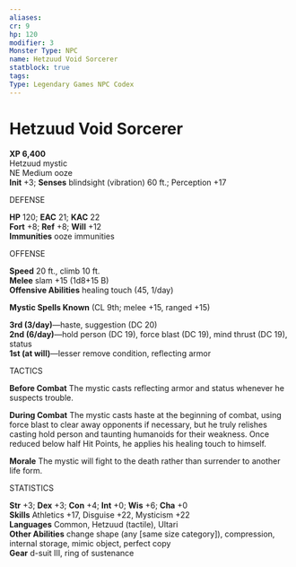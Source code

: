 ```yaml
---
aliases: 
cr: 9
hp: 120
modifier: 3
Monster Type: NPC
name: Hetzuud Void Sorcerer
statblock: true
tags: 
Type: Legendary Games NPC Codex
---
```


# Hetzuud Void Sorcerer

**XP 6,400**  
Hetzuud mystic  
NE Medium ooze  
**Init** +3; **Senses** blindsight (vibration) 60 ft.; Perception +17

DEFENSE

**HP** 120; **EAC** 21; **KAC** 22  
**Fort** +8; **Ref** +8; **Will** +12  
**Immunities** ooze immunities

OFFENSE

**Speed** 20 ft., climb 10 ft.  
**Melee** slam +15 (1d8+15 B)  
**Offensive Abilities** healing touch (45, 1/day)

**Mystic Spells Known** (CL 9th; melee +15, ranged +15)

**3rd (3/day)**—haste, suggestion (DC 20)  
**2nd (6/day)**—hold person (DC 19), force blast (DC 19), mind thrust (DC 19), status  
**1st (at will)**—lesser remove condition, reflecting armor

TACTICS

**Before Combat** The mystic casts reflecting armor and status whenever he suspects trouble.

**During Combat** The mystic casts haste at the beginning of combat, using force blast to clear away opponents if necessary, but he truly relishes casting hold person and taunting humanoids for their weakness. Once reduced below half Hit Points, he applies his healing touch to himself.

**Morale** The mystic will fight to the death rather than surrender to another life form.

STATISTICS

**Str** +3; **Dex** +3; **Con** +4; **Int** +0; **Wis** +6; **Cha** +0  
**Skills** Athletics +17, Disguise +22, Mysticism +22  
**Languages** Common, Hetzuud (tactile), Ultari  
**Other Abilities** change shape (any \[same size category\]), compression, internal storage, mimic object, perfect copy  
**Gear** d-suit III, ring of sustenance

